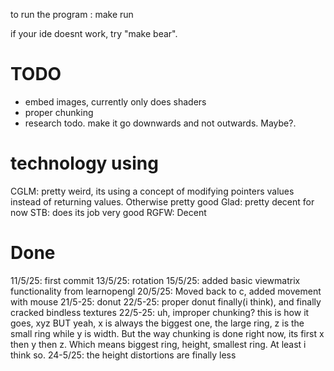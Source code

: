 to run the program : make run

if your ide doesnt work, try "make bear".


# TODO

- embed images, currently only does shaders
- proper chunking
- research todo. make it go downwards and not outwards. Maybe?. 

# technology using

CGLM: pretty weird, its using a concept of modifying pointers values instead of returning values. Otherwise pretty good
Glad: pretty decent for now
STB: does its job very good
RGFW: Decent

# Done

11/5/25: first commit
13/5/25: rotation 
15/5/25: added basic viewmatrix functionality from learnopengl
20/5/25: Moved back to c, added movement with mouse
21/5-25: donut
22/5-25: proper donut finally(i think), and finally cracked bindless textures
22/5-25: uh, improper chunking? this is how it goes, xyz BUT yeah, x is always the biggest one, the large ring, z is the small ring while y is width. But the way chunking is done right now, its first x then y then z. Which means biggest ring, height, smallest ring. At least i think so.
24-5/25: the height distortions are finally less